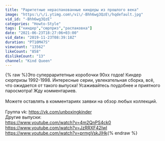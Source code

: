 ```yaml
---
title: "Раритетные нераспакованные киндеры из прошлого века"
image: "https:\/\/i.ytimg.com\/vi\/-Bhh6wg3QzE\/hqdefault.jpg"
vid_id: "-Bhh6wg3QzE"
categories: "Howto-Style"
tags: ["киндер","сюрприз","распаковка"]
date: "2021-06-23T18:27:06+03:00"
vid_date: "2019-11-23T08:39:18Z"
duration: "PT10M47S"
viewcount: "13562"
likeCount: "858"
dislikeCount: "13"
channel: "Kind Queen"
---
```

{% raw %}Это суперраритетные коробочки 90хх годов! Киндер сюрпризы 1992-1998. Интересные серии, увлекательная сборка, всё, что ожидается от такого выпуска! Усаживайтесь поудобнее и приятного паросмотра! Жду комментариев.<br /><br />Можете оставлять в комментариях заявки на обзор любых коллекций.<br /><br />Группа vk: <a rel="nofollow" target="blank" href="https://vk.com/unboxingkinder">https://vk.com/unboxingkinder</a><br />Другие выпуски:<br /> <a rel="nofollow" target="blank" href="https://www.youtube.com/watch?v=4m2QnPS4ck0">https://www.youtube.com/watch?v=4m2QnPS4ck0</a><br /><a rel="nofollow" target="blank" href="https://www.youtube.com/watch?v=JzRRXF42IwI">https://www.youtube.com/watch?v=JzRRXF42IwI</a><br /><a rel="nofollow" target="blank" href="https://www.youtube.com/watch?v=prmgVskJlHk">https://www.youtube.com/watch?v=prmgVskJlHk</a>{% endraw %}
